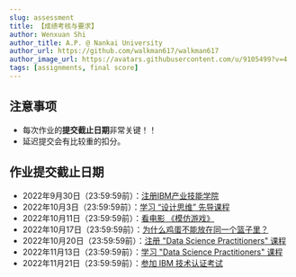 ```yaml
---
slug: assessment
title: 【成绩考核与要求】
author: Wenxuan Shi
author_title: A.P. @ Nankai University
author_url: https://github.com/walkman617/walkman617
author_image_url: https://avatars.githubusercontent.com/u/9105499?v=4
tags: [assignments, final score]
---
```



## 注意事项
- 每次作业的**提交截止日期**非常关键！！
- 延迟提交会有比较重的扣分。

## 作业提交截止日期
- 2022年9月30日（23:59:59前）：[注册IBM产业技能学院](/blog/IBM-SA)
- 2022年10月3日（23:59:59前）：[学习 “设计思维” 先导课程](/blog/IBM-DesignThinking)
- 2022年10月11日（23:59:59前）：[看电影 《模仿游戏》](/blog/theImitationGame)
- 2022年10月17日（23:59:59前）：[为什么鸡蛋不能放在同一个篮子里？](/blog/Problem1)
- 2022年10月20日（23:59:59前）：[注册 "Data Science Practitioners" 课程](/blog/IBM-DS-R)
- 2022年11月13日（23:59:59前）：[学习 "Data Science Practitioners" 课程](/blog/IBM-DS-L)
- 2022年11月21日（23:59:59前）：[参加 IBM 技术认证考试](/blog/IBM-DS-E)